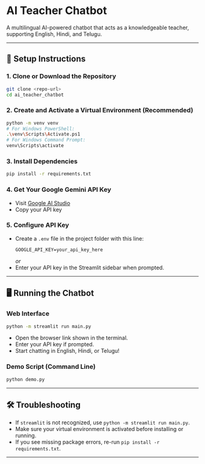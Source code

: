 # AI Teacher Chatbot

A multilingual AI-powered chatbot that acts as a knowledgeable teacher, supporting English, Hindi, and Telugu.

---

## 🚀 Setup Instructions

### 1. **Clone or Download the Repository**
```bash
git clone <repo-url>
cd ai_teacher_chatbot
```

### 2. **Create and Activate a Virtual Environment (Recommended)**
```bash
python -m venv venv
# For Windows PowerShell:
.\venv\Scripts\Activate.ps1
# For Windows Command Prompt:
venv\Scripts\activate
```

### 3. **Install Dependencies**
```bash
pip install -r requirements.txt
```

### 4. **Get Your Google Gemini API Key**
- Visit [Google AI Studio](https://makersuite.google.com/app/apikey)
- Copy your API key

### 5. **Configure API Key**
- Create a `.env` file in the project folder with this line:
  ```
  GOOGLE_API_KEY=your_api_key_here
  ```
  *or*  
- Enter your API key in the Streamlit sidebar when prompted.

---

## 🖥️ Running the Chatbot

### **Web Interface**
```bash
python -m streamlit run main.py
```
- Open the browser link shown in the terminal.
- Enter your API key if prompted.
- Start chatting in English, Hindi, or Telugu!

### **Demo Script (Command Line)**
```bash
python demo.py
```

---

## 🛠️ Troubleshooting

- If `streamlit` is not recognized, use `python -m streamlit run main.py`.
- Make sure your virtual environment is activated before installing or running.
- If you see missing package errors, re-run `pip install -r requirements.txt`.

---
